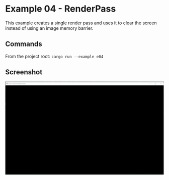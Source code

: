 # Example 04 - RenderPass

This example creates a single render pass and uses it to clear the screen
instead of using an image memory barrier.

## Commands

From the project root: `cargo run --example e04`

## Screenshot

![./Screenshot.jpg](./Screenshot.jpg)
